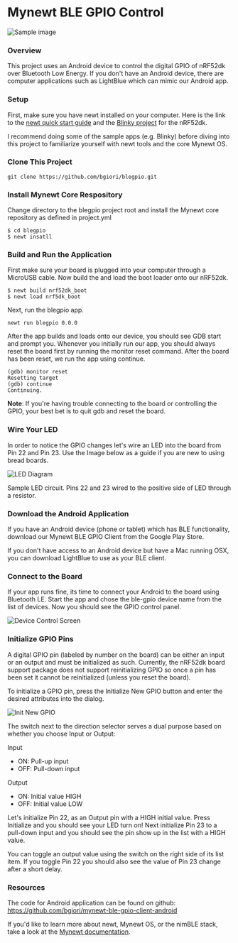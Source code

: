 # Mynewt BLE GPIO Control 

![Sample image](/images/FullSizeRender.jpg?raw=true "Android application and Mynewt application working together")

### Overview

This project uses an Android device to control the digital GPIO of nRF52dk over Bluetooth Low Energy. If you don't have an Android device, there are computer applications such as LightBlue which can mimic our Android app. 

### Setup
First, make sure you have newt installed on your computer. Here is the link to the [newt quick start guide](http://mynewt.apache.org/quick-start/) and the [Blinky project](http://mynewt.apache.org/develop/os/tutorials/nRF52/) for the nRF52dk.

I recommend doing some of the sample apps (e.g. Blinky) before diving into this project to familiarize yourself with newt tools and the core Mynewt OS.

### Clone This Project
```
git clone https://github.com/bgiori/blegpio.git
```

### Install Mynewt Core Respository
Change directory to the blegpio project root and install the Mynewt core repository as defined in project.yml
```
$ cd blegpio
$ newt insatll
```

### Build and Run the Application
First make sure your board is plugged into your computer through a MicroUSB cable. Now build the and load the boot loader onto our nRF52dk.
```
$ newt build nrf52dk_boot 
$ newt load nrf5dk_boot
```
Next, run the blegpio app.
```
newt run blegpio 0.0.0
```
After the app builds and loads onto our device, you should see GDB start and prompt you. Whenever you initially run our app, you should always reset the board first by running the monitor reset command. After the board has been reset, we run the app using continue.
```
(gdb) monitor reset
Resetting target
(gdb) continue
Continuing.
```
**Note**: If you're having trouble connecting to the board or controlling the GPIO, your best bet is to quit gdb and reset the board.

### Wire Your LED
In order to notice the GPIO changes let's wire an LED into the board from Pin 22 and Pin 23. Use the Image below as a guide if you are new to using bread boards.

![LED Diagram](/images/gpiocontroller.png?raw=true "Sample Wired LED")

Sample LED circuit. Pins 22 and 23 wired to the positive side of LED through a resistor.

### Download the Android Application
If you have an Android device (phone or tablet) which has BLE functionality, download our Mynewt BLE GPIO Client from the Google Play Store. 

If you don't have access to an Android device but have a Mac running OSX, you can download LightBlue to use as your BLE client.

### Connect to the Board
If your app runs fine, its time to connect your Android to the board using Bluetooth LE. Start the app and chose the ble-gpio device name from the list of devices. Now you should see the GPIO control panel.

![Device Control Screen](/images/device-2016-07-19-112718.png?raw=true "Device Control Screen")

### Initialize GPIO Pins
A digital GPIO pin (labeled by number on the board) can be either an input or an output and must be initialized as such. Currently, the nRF52dk board support package does not support reinitializing GPIO so once a pin has been set it cannot be reinitialized (unless you reset the board).

To initialize a GPIO pin, press the Initialize New GPIO button and enter the desired attributes into the dialog.

![Init New GPIO](/images/device-2016-07-19-113410.png?raw=true "Initialize New GPIO Dialog")

The switch next to the direction selector serves a dual purpose based on whether you choose Input or Output:

Input
* ON: Pull-up input
* OFF: Pull-down input

Output
* ON: Initial value HIGH
* OFF: Initial value LOW

Let's initialize Pin 22, as an Output pin with a HIGH initial value. Press Initialize and you should see your LED turn on! Next initialize Pin 23 to a pull-down input and you should see the pin show up in the list with a HIGH value. 

You can toggle an output value using the switch on the right side of its list item. If you toggle Pin 22 you should also see the value of Pin 23 change after a short delay.

### Resources
The code for Android application can be found on github: https://github.com/bgiori/mynewt-ble-gpio-client-android

If you'd like to learn more about newt, Mynewt OS, or the nimBLE stack, take a look at the [Mynewt documentation](http://mynewt.apache.org/develop/os/introduction/).
